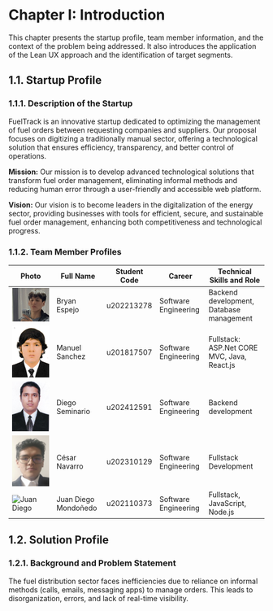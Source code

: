 # Chapter I: Introduction

This chapter presents the startup profile, team member information, and the context of the problem being addressed. It also introduces the application of the Lean UX approach and the identification of target segments.

## 1.1. Startup Profile

### 1.1.1. Description of the Startup
FuelTrack is an innovative startup dedicated to optimizing the management of fuel orders between requesting companies and suppliers. Our proposal focuses on digitizing a traditionally manual sector, offering a technological solution that ensures efficiency, transparency, and better control of operations.

**Mission:** Our mission is to develop advanced technological solutions that transform fuel order management, eliminating informal methods and reducing human error through a user-friendly and accessible web platform.

**Vision:** Our vision is to become leaders in the digitalization of the energy sector, providing businesses with tools for efficient, secure, and sustainable fuel order management, enhancing both competitiveness and technological progress.

### 1.1.2. Team Member Profiles

| Photo | Full Name | Student Code | Career | Technical Skills and Role |
|-------|-----------|--------------|--------|---------------------------|
| ![Bryan Espejo](img/foto_bryan.png) | Bryan Espejo | u202213278 | Software Engineering | Backend development, Database management |
| ![Manuel Sanchez](img/foto_manuel.jpg) | Manuel Sanchez | u201817507 | Software Engineering | Fullstack: ASP.Net CORE MVC, Java, React.js |
| ![Diego Seminario](img/diego.jpeg) | Diego Seminario | u202412591 | Software Engineering | Backend development |
| ![Cesar Navarro](img/foto_cesar.png) | César Navarro | u202310129 | Software Engineering | Fullstack Development |
| ![Juan Diego](img/foto_compañero4.jpg) | Juan Diego Mondoñedo | u202110373 | Software Engineering | Fullstack, JavaScript, Node.js |

## 1.2. Solution Profile

### 1.2.1. Background and Problem Statement
The fuel distribution sector faces inefficiencies due to reliance on informal methods (calls, emails, messaging apps) to manage orders. This leads to disorganization, errors, and lack of real-time visibility.


